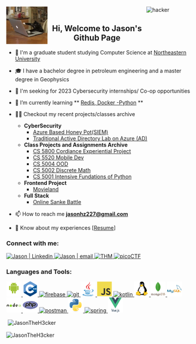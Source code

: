 <img align="left" alt="cat_typing" width="110"  height="100" src="./cat_typing.gif"> <img align="right" alt="hacker" width="130"  height="100" src="https://media.itpro.co.uk//image/upload/f_auto,t_primary-image-desktop@1/v1627640103/itpro/2021/07/shutterstock_hacker.jpg">

</br>

<h2 align="center"> Hi, Welcome to Jason's Github Page</h2> 


- :school_satchel: I'm a graduate student studying Computer Science at <a href="https://www.northeastern.edu/">Northeastern University</a>
- :mortar_board: I have a bachelor degree in petroleum engineering and a master degree in Geophysics
- :floppy_disk: I'm seeking for 2023 Cybersecurity internships/ Co-op opportunities
- 🌱 I’m currently learning ** [Redis, Docker -Python](https://github.com/JasonTheH3cker/codecrafters-redis-python) **

- 👨‍💻 Checkout my recent projects/classes archive </br>
  - <b>CyberSecurity</b>
    * [Azure Based Honey Pot(SIEM)](https://github.com/JasonTheH3cker/SIEM_Sentinel)
    * [Traditional Active Directory Lab on Azure (AD)](https://github.com/JasonTheH3cker/AD_Lab_Azure)
  - <b>Class Projects and Assignments Archive</b>
    * [CS 5800 Cordiance Experiential Project](https://github.com/JasonTheH3cker/CS5800-Cordiance-Experiential-Project)
    * [CS 5520 Mobile Dev](https://github.com/JasonTheH3cker/NUMAD22Fa_HaozheZhang)
    * [CS 5004 OOD](https://github.com/JasonTheH3cker/NEU-CS5004)
    * [CS 5002 Discrete Math](https://github.com/JasonTheH3cker/Spring2022/tree/main/Spring2022/CS5002_discrete_math)
    * [CS 5001 Intensive Fundations of Python](https://github.com/JasonTheH3cker/Spring2022/tree/main/Spring2022/CS5001%265003_python)
  - <b>Frontend Project</b>
    * [Movieland](https://github.com/JasonTheH3cker/movieland)
  - <b>Full Stack</b>
    * [Online Sanke Battle](https://github.com/JasonTheH3cker/Springboot)
   
- 📫 How to reach me **jasonhz227@gmail.com**

- 📄 Know about my experiences [<a href="https://www.dropbox.com/s/k56cmo8p9egtm9v/Cyber_security_intern_jason_zhang_1218_reduced.pdf?dl=0">Resume</a>]
<h3 align="left">Connect with me:</h3>

<a href="https://www.linkedin.com/in/haozhe-zhang-4a8757108/">
<img align="mid" alt="Jason | Linkedin" width="30px" src="https://cdn-icons-png.flaticon.com/512/174/174857.png" src = "https://www.linkedin.com/in/haozhe-zhang-4a8757108/" />
</a>

<a href="mailto:jasonhz227@gmail.com">
<img align="mid" alt="Jason | email" width="45px" src="https://1000logos.net/wp-content/uploads/2021/05/Gmail-logo.png" src = "jasonhz227@gmail.com" />
</a>
</a>

<a href="https://tryhackme.com/p/titsuggested43">
<img align="mid" alt="THM" width="45px" src="https://assets.tryhackme.com/img/THMlogo.png" src = "https://www.linkedin.com/in/haozhe-zhang-4a8757108/" />
</a>

<a href="https://play.picoctf.org/users/jasonzhang227">
<img align="mid" alt="picoCTF" width="35px" src="https://pbs.twimg.com/profile_images/1170012529113882625/HL2HWq60_400x400.jpg" />
</a>


<p align="left">
</p>
<h3 align="left">Languages and Tools:</h3>
<p align="left"> <a href="https://developer.android.com" target="_blank" rel="noreferrer"> <img src="https://raw.githubusercontent.com/devicons/devicon/master/icons/android/android-original-wordmark.svg" alt="android" width="40" height="40"/> </a> <a href="https://www.w3schools.com/cpp/" target="_blank" rel="noreferrer"> <img src="https://raw.githubusercontent.com/devicons/devicon/master/icons/cplusplus/cplusplus-original.svg" alt="cplusplus" width="40" height="40"/> </a> <a href="https://firebase.google.com/" target="_blank" rel="noreferrer"> <img src="https://www.vectorlogo.zone/logos/firebase/firebase-icon.svg" alt="firebase" width="40" height="40"/> </a> <a href="https://git-scm.com/" target="_blank" rel="noreferrer"> <img src="https://www.vectorlogo.zone/logos/git-scm/git-scm-icon.svg" alt="git" width="40" height="40"/> </a> <a href="https://www.java.com" target="_blank" rel="noreferrer"> <img src="https://raw.githubusercontent.com/devicons/devicon/master/icons/java/java-original.svg" alt="java" width="40" height="40"/> </a> <a href="https://developer.mozilla.org/en-US/docs/Web/JavaScript" target="_blank" rel="noreferrer"> <img src="https://raw.githubusercontent.com/devicons/devicon/master/icons/javascript/javascript-original.svg" alt="javascript" width="40" height="40"/> </a> <a href="https://kotlinlang.org" target="_blank" rel="noreferrer"> <img src="https://www.vectorlogo.zone/logos/kotlinlang/kotlinlang-icon.svg" alt="kotlin" width="40" height="40"/> </a> <a href="https://www.linux.org/" target="_blank" rel="noreferrer"> <img src="https://raw.githubusercontent.com/devicons/devicon/master/icons/linux/linux-original.svg" alt="linux" width="40" height="40"/> </a> <a href="https://www.mongodb.com/" target="_blank" rel="noreferrer"> <img src="https://raw.githubusercontent.com/devicons/devicon/master/icons/mongodb/mongodb-original-wordmark.svg" alt="mongodb" width="40" height="40"/> </a> <a href="https://www.mysql.com/" target="_blank" rel="noreferrer"> <img src="https://raw.githubusercontent.com/devicons/devicon/master/icons/mysql/mysql-original-wordmark.svg" alt="mysql" width="40" height="40"/> </a> <a href="https://nodejs.org" target="_blank" rel="noreferrer"> <img src="https://raw.githubusercontent.com/devicons/devicon/master/icons/nodejs/nodejs-original-wordmark.svg" alt="nodejs" width="40" height="40"/> </a> <a href="https://www.php.net" target="_blank" rel="noreferrer"> <img src="https://raw.githubusercontent.com/devicons/devicon/master/icons/php/php-original.svg" alt="php" width="40" height="40"/> </a> <a href="https://postman.com" target="_blank" rel="noreferrer"> <img src="https://www.vectorlogo.zone/logos/getpostman/getpostman-icon.svg" alt="postman" width="40" height="40"/> </a> <a href="https://www.python.org" target="_blank" rel="noreferrer"> <img src="https://raw.githubusercontent.com/devicons/devicon/master/icons/python/python-original.svg" alt="python" width="40" height="40"/> </a> <a href="https://spring.io/" target="_blank" rel="noreferrer"> <img src="https://www.vectorlogo.zone/logos/springio/springio-icon.svg" alt="spring" width="40" height="40"/> </a> <a href="https://vuejs.org/" target="_blank" rel="noreferrer"> <img src="https://raw.githubusercontent.com/devicons/devicon/master/icons/vuejs/vuejs-original-wordmark.svg" alt="vuejs" width="40" height="40"/> </a> </p>



<p>&nbsp;<img align="center" src="https://github-readme-stats.vercel.app/api?username=JasonTheH3cker&show_icons=true&locale=en" alt="JasonTheH3cker" /></p>

<p><img align="center" src="https://github-readme-streak-stats.herokuapp.com/?user=JasonTheH3cker&" alt="JasonTheH3cker" /></p>




